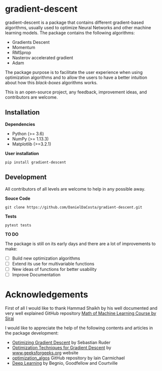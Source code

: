 # gradient-descent

gradient-descent is a package that contains different gradient-based algorithms, usually used to optimize Neural Networks and other machine learning models. The package contains the following algorithms:

- Gradients Descent
- Momentum
- RMSprop
- Nasterov accelerated gradient
- Adam

The package purpose is to facilitate the user experience when using optimization algorithms and to allow the users to have a better intuition about how this *black-boxes* algorithms works.

This is an open-source project, any feedback, improvement ideas, and contributors are welcome.

## Installation

**Dependencies**

- Python (>= 3.6)
- NumPy (>= 1.13.3)
- Matplotlib (>=3.2.1)

**User installation**

```
pip install gradient-descent
```

## Development

All contributors of all levels are welcome to help in any possible away. 

**Souce Code**

```
git clone https://github.com/DanielDaCosta/gradient-descent.git
```

**Tests**

```
pytest tests
```

**TO DO**

The package is still on its early days and there are a lot of improvements to make:

- [ ] Build new optimization algorithms
- [ ] Extend its use for multivariable functions
- [ ] New ideas of functions for better usability
- [ ] Improve Documentation

# Acknowledgements

First of all I would like to thank Hammad Shaikh by his well documented and very well explained GitHub repository [Math of Machine Learning Course by Siraj](https://github.com/hammadshaikhha/Math-of-Machine-Learning-Course-by-Siraj/blob/master/Gradient%20Descent%20for%20Optimization/Gradient%20Descent%20for%20Optimization.ipynb)

I would like to appreciate the help of the following contents and articles in the package development:

- [Optimizing Gradient Descent](https://ruder.io/optimizing-gradient-descent/) by Sebastian Ruder
- [Optimization Techniques for Gradient Descent](https://www.geeksforgeeks.org/optimization-techniques-for-gradient-descent/?ref=rp) by www.geeksforgeeks.org website
- [optimization_algos](https://github.com/idc9/optimization_algos) GitHub repository by Iain Carmichael
- [Deep Learning](http://www.deeplearningbook.org) by Begnio, Goodfellow and Courtville


